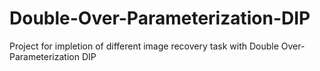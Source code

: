 # Double-Over-Parameterization-DIP
Project for impletion of different image recovery task with Double Over-Parameterization DIP
